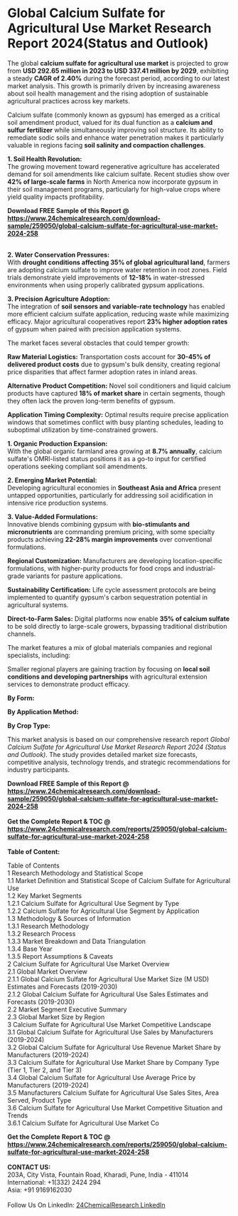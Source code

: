 <h1>Global Calcium Sulfate for Agricultural Use Market Research Report 2024(Status and Outlook)</h1><p>The global <strong>calcium sulfate for agricultural use market</strong> is projected to grow from <strong>USD 292.65 million in 2023 to USD 337.41 million by 2029</strong>, exhibiting a steady <strong>CAGR of 2.40%</strong> during the forecast period, according to our latest market analysis. This growth is primarily driven by increasing awareness about soil health management and the rising adoption of sustainable agricultural practices across key markets.</p><p>Calcium sulfate (commonly known as gypsum) has emerged as a critical soil amendment product, valued for its dual function as a <strong>calcium and sulfur fertilizer</strong> while simultaneously improving soil structure. Its ability to remediate sodic soils and enhance water penetration makes it particularly valuable in regions facing <strong>soil salinity and compaction challenges</strong>.</p><p><strong>1. Soil Health Revolution:</strong><br>
The growing movement toward regenerative agriculture has accelerated demand for soil amendments like calcium sulfate. Recent studies show over <strong>42% of large-scale farms</strong> in North America now incorporate gypsum in their soil management programs, particularly for high-value crops where yield quality impacts profitability.</p><div><b>Download FREE Sample of this Report @ 
            <a href="https://www.24chemicalresearch.com/download-sample/259050/global-calcium-sulfate-for-agricultural-use-market-2024-258">
            https://www.24chemicalresearch.com/download-sample/259050/global-calcium-sulfate-for-agricultural-use-market-2024-258</a></b></div><br><p><strong>2. Water Conservation Pressures:</strong><br>
With <strong>drought conditions affecting 35% of global agricultural land</strong>, farmers are adopting calcium sulfate to improve water retention in root zones. Field trials demonstrate yield improvements of <strong>12-18%</strong> in water-stressed environments when using properly calibrated gypsum applications.</p><p><strong>3. Precision Agriculture Adoption:</strong><br>
The integration of <strong>soil sensors and variable-rate technology</strong> has enabled more efficient calcium sulfate application, reducing waste while maximizing efficacy. Major agricultural cooperatives report <strong>23% higher adoption rates</strong> of gypsum when paired with precision application systems.</p><p>The market faces several obstacles that could temper growth:</p><p><strong>Raw Material Logistics:</strong> Transportation costs account for <strong>30-45% of delivered product costs</strong> due to gypsum's bulk density, creating regional price disparities that affect farmer adoption rates in inland areas.</p><p><strong>Alternative Product Competition:</strong> Novel soil conditioners and liquid calcium products have captured <strong>18% of market share</strong> in certain segments, though they often lack the proven long-term benefits of gypsum.</p><p><strong>Application Timing Complexity:</strong> Optimal results require precise application windows that sometimes conflict with busy planting schedules, leading to suboptimal utilization by time-constrained growers.</p><p><strong>1. Organic Production Expansion:</strong><br>
With the global organic farmland area growing at <strong>8.7% annually</strong>, calcium sulfate's OMRI-listed status positions it as a go-to input for certified operations seeking compliant soil amendments.</p><p><strong>2. Emerging Market Potential:</strong><br>
Developing agricultural economies in <strong>Southeast Asia and Africa</strong> present untapped opportunities, particularly for addressing soil acidification in intensive rice production systems.</p><p><strong>3. Value-Added Formulations:</strong><br>
Innovative blends combining gypsum with <strong>bio-stimulants and micronutrients</strong> are commanding premium pricing, with some specialty products achieving <strong>22-28% margin improvements</strong> over conventional formulations.</p><p><strong>Regional Customization:</strong> Manufacturers are developing location-specific formulations, with higher-purity products for food crops and industrial-grade variants for pasture applications.</p><p><strong>Sustainability Certification:</strong> Life cycle assessment protocols are being implemented to quantify gypsum's carbon sequestration potential in agricultural systems.</p><p><strong>Direct-to-Farm Sales:</strong> Digital platforms now enable <strong>35% of calcium sulfate</strong> to be sold directly to large-scale growers, bypassing traditional distribution channels.</p><p>The market features a mix of global materials companies and regional specialists, including:</p><p>Smaller regional players are gaining traction by focusing on <strong>local soil conditions and developing partnerships</strong> with agricultural extension services to demonstrate product efficacy.</p><p><strong>By Form:</strong></p><p><strong>By Application Method:</strong></p><p><strong>By Crop Type:</strong></p><p>This market analysis is based on our comprehensive research report <em>Global Calcium Sulfate for Agricultural Use Market Research Report 2024 (Status and Outlook)</em>. The study provides detailed market size forecasts, competitive analysis, technology trends, and strategic recommendations for industry participants.</p><div><b>Download FREE Sample of this Report @ 
            <a href="https://www.24chemicalresearch.com/download-sample/259050/global-calcium-sulfate-for-agricultural-use-market-2024-258">
            https://www.24chemicalresearch.com/download-sample/259050/global-calcium-sulfate-for-agricultural-use-market-2024-258</a></b></div><br><div><b>Get the Complete Report & TOC @ 
            <a href="https://www.24chemicalresearch.com/reports/259050/global-calcium-sulfate-for-agricultural-use-market-2024-258">
            https://www.24chemicalresearch.com/reports/259050/global-calcium-sulfate-for-agricultural-use-market-2024-258</a></b></div><br>
            <b>Table of Content:</b><p>Table of Contents<br />
1 Research Methodology and Statistical Scope<br />
1.1 Market Definition and Statistical Scope of Calcium Sulfate for Agricultural Use<br />
1.2 Key Market Segments<br />
1.2.1 Calcium Sulfate for Agricultural Use Segment by Type<br />
1.2.2 Calcium Sulfate for Agricultural Use Segment by Application<br />
1.3 Methodology & Sources of Information<br />
1.3.1 Research Methodology<br />
1.3.2 Research Process<br />
1.3.3 Market Breakdown and Data Triangulation<br />
1.3.4 Base Year<br />
1.3.5 Report Assumptions & Caveats<br />
2 Calcium Sulfate for Agricultural Use Market Overview<br />
2.1 Global Market Overview<br />
2.1.1 Global Calcium Sulfate for Agricultural Use Market Size (M USD) Estimates and Forecasts (2019-2030)<br />
2.1.2 Global Calcium Sulfate for Agricultural Use Sales Estimates and Forecasts (2019-2030)<br />
2.2 Market Segment Executive Summary<br />
2.3 Global Market Size by Region<br />
3 Calcium Sulfate for Agricultural Use Market Competitive Landscape<br />
3.1 Global Calcium Sulfate for Agricultural Use Sales by Manufacturers (2019-2024)<br />
3.2 Global Calcium Sulfate for Agricultural Use Revenue Market Share by Manufacturers (2019-2024)<br />
3.3 Calcium Sulfate for Agricultural Use Market Share by Company Type (Tier 1, Tier 2, and Tier 3)<br />
3.4 Global Calcium Sulfate for Agricultural Use Average Price by Manufacturers (2019-2024)<br />
3.5 Manufacturers Calcium Sulfate for Agricultural Use Sales Sites, Area Served, Product Type<br />
3.6 Calcium Sulfate for Agricultural Use Market Competitive Situation and Trends<br />
3.6.1 Calcium Sulfate for Agricultural Use Market Co</p><div><b>Get the Complete Report & TOC @ 
            <a href="https://www.24chemicalresearch.com/reports/259050/global-calcium-sulfate-for-agricultural-use-market-2024-258">
            https://www.24chemicalresearch.com/reports/259050/global-calcium-sulfate-for-agricultural-use-market-2024-258</a></b></div><br><b>CONTACT US:</b><br>
            203A, City Vista, Fountain Road, Kharadi, Pune, India - 411014<br>
            International: +1(332) 2424 294<br>
            Asia: +91 9169162030 <br><br>
            Follow Us On LinkedIn: <a href="https://www.linkedin.com/company/24chemicalresearch/">24ChemicalResearch LinkedIn</a>